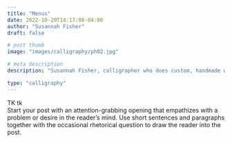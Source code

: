 ```yaml
---
title: "Menus"
date: 2022-10-20T14:17:08-04:00
author: "Susannah Fisher"
draft: false

# post thumb
image: "images/calligraphy/ph02.jpg"

# meta description
description: "Susannah Fisher, calligrapher who does custom, handmade work, mostly for weddings and other events"

type: "calligraphy"
---
```


<figcaption>TK tk</figcaption>
Start your post with an attention-grabbing opening that empathizes with a problem or desire in the reader’s mind. Use short sentences and paragraphs together with the occasional rhetorical question to draw the reader into the post. 

